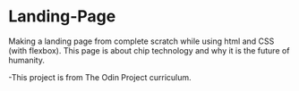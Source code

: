 # Landing-Page

Making a landing page from complete scratch while using html and CSS (with flexbox). This page is about chip technology and why it is the future of humanity.

-This project is from The Odin Project curriculum.
